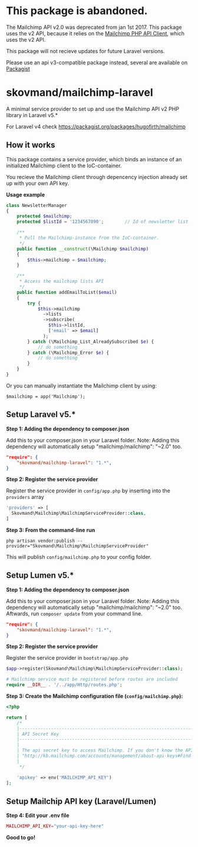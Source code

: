 # This package is abandoned.

The Mailchimp API v2.0 was deprecated from jan 1st 2017. This package uses the v2 API, because it relies on the [Mailchimp PHP API Client](https://bitbucket.org/mailchimp/mailchimp-api-php.git), which uses the v2 API.

This package will not recieve updates for future Laravel versions. 

Please use an api v3-compatible package instead, several are available on [Packagist](https://packagist.org/)


# skovmand/mailchimp-laravel
A minimal service provider to set up and use the Mailchimp API v2 PHP library in Laravel v5.*

For Laravel v4 check https://packagist.org/packages/hugofirth/mailchimp


## How it works
This package contains a service provider, which binds an instance of an initialized Mailchimp client to the IoC-container.

You recieve the Mailchimp client through depencency injection already set up with your own API key.


**Usage example**

```php
class NewsletterManager
{
    protected $mailchimp;
    protected $listId = '1234567890';        // Id of newsletter list

    /**
     * Pull the Mailchimp-instance from the IoC-container.
     */
    public function __construct(\Mailchimp $mailchimp)
    {
        $this->mailchimp = $mailchimp;
    }

    /**
     * Access the mailchimp lists API
     */
    public function addEmailToList($email)
    {
        try {
            $this->mailchimp
              ->lists
              ->subscribe(
                $this->listId,
                ['email' => $email]
              );
        } catch (\Mailchimp_List_AlreadySubscribed $e) {
            // do something
        } catch (\Mailchimp_Error $e) {
            // do something
        }
    }
}
```

Or you can manually instantiate the Mailchimp client by using:

```$mailchimp = app('Mailchimp');```


## Setup Laravel v5.*
**Step 1: Adding the dependency to composer.json**

Add this to your composer.json in your Laravel folder.
Note: Adding this dependency will automatically setup "mailchimp/mailchimp": "~2.0" too.

```json
"require": {
    "skovmand/mailchimp-laravel": "1.*",
}
```

**Step 2: Register the service provider**

Register the service provider in ```config/app.php``` by inserting into the ```providers``` array

```php
'providers' => [
  Skovmand\Mailchimp\MailchimpServiceProvider::class,
]
```

**Step 3: From the command-line run**

```
php artisan vendor:publish --provider="Skovmand\Mailchimp\MailchimpServiceProvider"
```

This will publish ```config/mailchimp.php``` to your config folder.

## Setup Lumen v5.*
**Step 1: Adding the dependency to composer.json**

Add this to your composer.json in your Laravel folder.
Note: Adding this dependency will automatically setup "mailchimp/mailchimp": "~2.0" too. Aftwards, run ```composer update``` from your command line.

```json
"require": {
    "skovmand/mailchimp-laravel": "1.*",
}
```

**Step 2: Register the service provider**

Register the service provider in ```bootstrap/app.php```

```php
$app->register(Skovmand\Mailchimp\MailchimpServiceProvider::class);

# Mailchimp service must be registered before routes are included
require __DIR__ . '/../app/Http/routes.php';
```

**Step 3: Create the Mailchimp configuration file (```config/mailchimp.php```):**
```php
<?php

return [
    /*
    |--------------------------------------------------------------------------
    | API Secret Key
    |--------------------------------------------------------------------------
    |
    | The api secret key to access Mailchimp. If you don't know the API key, find it here:
    | "http://kb.mailchimp.com/accounts/management/about-api-keys#Find-or-Generate-Your-API-Key"
    |
     */

    'apikey' => env('MAILCHIMP_API_KEY')
];
```

## Setup Mailchip API key (Laravel/Lumen)
**Step 4: Edit your .env file**

```php
MAILCHIMP_API_KEY="your-api-key-here"
```

**Good to go!**
